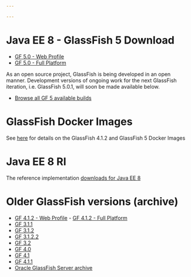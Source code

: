 ```yaml
---

---
```


# Java EE 8 - GlassFish 5 Download

* [GF 5.0 - Web Profile](http://download.oracle.com/glassfish/5.0/release/glassfish-5.0-web.zip)
* [GF 5.0 - Full Platform](http://download.oracle.com/glassfish/5.0/release/glassfish-5.0.zip)

As an open source project, GlassFish is being developed in an open manner. Development versions of ongoing work for the next GlassFish iteration, i.e. GlassFish 5.0.1, will soon be made available below.

* [Browse all GF 5 available builds](http://download.oracle.com/glassfish/5.0/nightly/)

# GlassFish Docker Images

See [here](https://blogs.oracle.com/theaquarium/glassfish-docker-images-–-update) for details on the GlassFish 4.1.2 and GlassFish 5 Docker Images

# Java EE 8 RI #

The reference implementation [downloads for Java EE 8](downloads/ri/index.html)

# Older GlassFish versions (archive) #

* [GF 4.1.2 - Web Profile](http://download.java.net/glassfish/4.1.2/release/glassfish-4.1.2-web.zip) - [GF 4.1.2 - Full Platform](http://download.java.net/glassfish/4.1.2/release/glassfish-4.1.2.zip)
* [GF 3.1.1](http://download.oracle.com/glassfish/3.1.1)
* [GF 3.1.2](http://download.oracle.com/glassfish/3.1.2)
* [GF 3.1.2.2](http://download.oracle.com/glassfish/3.1.2.2)
* [GF 3.2](http://download.oracle.com/glassfish/3.2)
* [GF 4.0](http://download.oracle.com/glassfish/4.0)
* [GF 4.1](http://download.oracle.com/glassfish/4.1)
* [GF 4.1.1](http://download.oracle.com/glassfish/4.1.1)
* [Oracle GlassFish Server archive](http://www.oracle.com/technetwork/java/javaee/downloads/java-archive-downloads-glassfish-419424.html)

